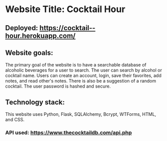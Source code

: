 # Website Title: Cocktail Hour
## Deployed: https://cocktail--hour.herokuapp.com/
## Website goals:
The primary goal of the website is to have a searchable database of alcoholic beverages for a user to search. 
The user can search by alcohol or cocktail name. 
Users can create an account, login, save their favorites, add notes, and read other's notes. 
There is also be a suggestion of a random cocktail.
The user password is hashed and secure.
## Technology stack:
This website uses Python, Flask, SQLAlchemy, Bcrypt, WTForms, HTML, and CSS.
### API used: https://www.thecocktaildb.com/api.php

